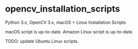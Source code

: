 # opencv_installation_scripts
Python 3.x, OpenCV 3.x, macOS + Linux Installation Scripts
 
macOS script is up-to-date.
Amazon Linux script is up-to-date.

TODO: update Ubuntu Linux scripts.
